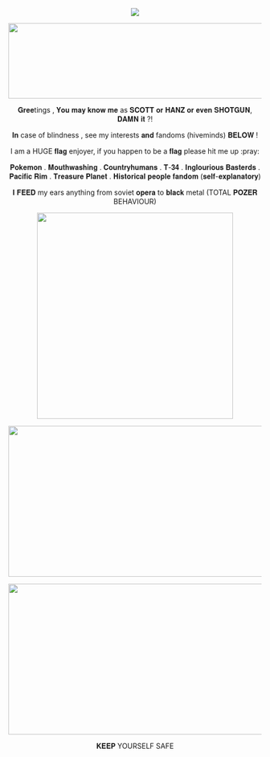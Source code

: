 <p align="center"> <img src="https://komarev.com/ghpvc/?username=6hanz&label=observing%20&color=941a01&style=flat"  </p>

<p align="center"> 
  <img width="800" height="150" src="https://www.webweaver.nu/clipart/img/holidays/halloween/skullpile.gif">
</p> 

<p align="center"> 𝐆𝐫𝐞𝐞tings ,
𝐘𝐨𝐮 𝐦𝐚𝐲 𝐤𝐧𝐨𝐰 𝐦𝐞 as 𝐒𝐂𝐎𝐓𝐓 𝐨𝐫 𝐇𝐀𝐍𝐙 𝐨𝐫 𝐞𝐯𝐞𝐧 𝐒𝐇𝐎𝐓𝐆𝐔𝐍, 𝐃𝐀𝐌𝐍 𝐢𝐭 ?! 
<p align="center"> 𝐈𝐧 case of blindness , see my interests 𝐚𝐧𝐝 fandoms (hiveminds) 𝐁𝐄𝐋𝐎𝐖 !
<p align="center"> I am a HUGE 𝐟𝐥𝐚𝐠 enjoyer, if you happen to be a 𝐟𝐥𝐚𝐠 please hit me up :pray:
<p align="center"> 𝐏𝐨𝐤𝐞𝐦𝐨𝐧 . 𝐌𝐨𝐮𝐭𝐡𝐰𝐚𝐬𝐡𝐢𝐧𝐠 . 𝐂𝐨𝐮𝐧𝐭𝐫𝐲𝐡𝐮𝐦𝐚𝐧𝐬 . 𝐓-𝟑𝟒 . 𝐈𝐧𝐠𝐥𝐨𝐮𝐫𝐢𝐨𝐮𝐬 𝐁𝐚𝐬𝐭𝐞𝐫𝐝𝐬 . 𝐏𝐚𝐜𝐢𝐟𝐢𝐜 𝐑𝐢𝐦 . 𝐓𝐫𝐞𝐚𝐬𝐮𝐫𝐞 𝐏𝐥𝐚𝐧𝐞𝐭 . 𝐇𝐢𝐬𝐭𝐨𝐫𝐢𝐜𝐚𝐥 𝐩𝐞𝐨𝐩𝐥𝐞 𝐟𝐚𝐧𝐝𝐨𝐦 (𝐬𝐞𝐥𝐟-𝐞𝐱𝐩𝐥𝐚𝐧𝐚𝐭𝐨𝐫𝐲)
<p align="center"> 𝐈 𝐅𝐄𝐄𝐃 my ears anything from soviet 𝐨𝐩𝐞𝐫𝐚 to 𝐛𝐥𝐚𝐜𝐤 metal (TOTAL 𝐏𝐎𝐙𝐄𝐑 BEHAVIOUR)

  
<p align="center">
    <img width="390" height="410" src="https://i0.wp.com/tshirtatlowprice.com/wp-content/uploads/2024/03/Rotten-Dot-Com-When-Hell-Is-Full-The-Dead-Will-Walk-Earth-Pure-Evil-Since-1996-Flush-Please-Shirt.png?ssl=1">
</p> 
<p align="center"> 
  <img width="1300" height="300" src="https://s2.ezgif.com/tmp/ezgif-2-01e5545ace.gif">
</p> 
<p align="center"> 
  <img width="1300" height="300" src="https://64.media.tumblr.com/631a1cda0de61dfc4db1d8fb448c0e1c/30218bc2fc6afd76-5c/s1280x1920/0790c5aec25596f83fe50a3fc193582df8655760.gif">
</p> 
<p align="center"> 𝐊𝐄𝐄𝐏 YOURSELF SAFE

